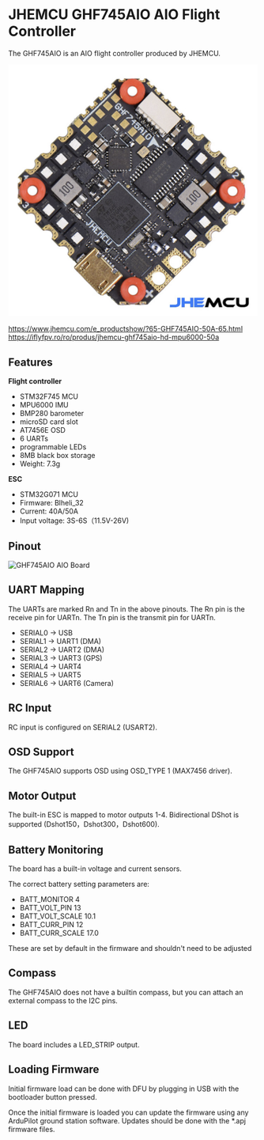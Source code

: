 # JHEMCU GHF745AIO AIO Flight Controller

The GHF745AIO is an AIO flight controller produced by JHEMCU.

![JHEMCU GHF745AIO](ghf745aio.png "JHEMCU GHF745AIO Top")

https://www.jhemcu.com/e_productshow/?65-GHF745AIO-50A-65.html
https://iflyfpv.ro/ro/produs/jhemcu-ghf745aio-hd-mpu6000-50a

## Features

**Flight controller**
 - STM32F745 MCU
 - MPU6000 IMU
 - BMP280 barometer
 - microSD card slot
 - AT7456E OSD
 - 6 UARTs
 - programmable LEDs
 - 8MB black box storage
 - Weight: 7.3g

**ESC**
 - STM32G071 MCU
 - Firmware: Blheli_32
 - Current: 40A/50A
 - Input voltage: 3S-6S（11.5V-26V)

## Pinout

![GHF745AIO AIO Board](ghf745aio_pinout.jpg "JHEMCU GHF745AIO Pinout")

## UART Mapping

The UARTs are marked Rn and Tn in the above pinouts. The Rn pin is the
receive pin for UARTn. The Tn pin is the transmit pin for UARTn.

 - SERIAL0 -> USB
 - SERIAL1 -> UART1 (DMA)
 - SERIAL2 -> UART2 (DMA)
 - SERIAL3 -> UART3 (GPS)
 - SERIAL4 -> UART4
 - SERIAL5 -> UART5
 - SERIAL6 -> UART6 (Camera)

## RC Input
 
RC input is configured on SERIAL2 (USART2).
  
## OSD Support

The GHF745AIO supports OSD using OSD_TYPE 1 (MAX7456 driver).

## Motor Output

The built-in ESC is mapped to motor outputs 1-4. Bidirectional DShot is supported (Dshot150，Dshot300，Dshot600).

## Battery Monitoring

The board has a built-in voltage and current sensors. 

The correct battery setting parameters are:

 - BATT_MONITOR 4
 - BATT_VOLT_PIN 13
 - BATT_VOLT_SCALE 10.1
 - BATT_CURR_PIN 12
 - BATT_CURR_SCALE 17.0

These are set by default in the firmware and shouldn't need to be adjusted

## Compass

The GHF745AIO does not have a builtin compass, but you can attach an external compass to the I2C pins.

## LED

The board includes a LED_STRIP output.

## Loading Firmware

Initial firmware load can be done with DFU by plugging in USB with the bootloader button pressed.

Once the initial firmware is loaded you can update the firmware using any ArduPilot ground station software. Updates should be done with the *.apj firmware files.
